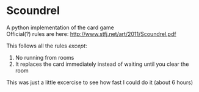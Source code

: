 # Scoundrel
A python implementation of the card game  
Official(?) rules are here: http://www.stfj.net/art/2011/Scoundrel.pdf  
  
This follows all the rules *except*:  
1. No running from rooms
2. It replaces the card immediately instead of waiting until you clear the room

This was just a little excercise to see how fast I could do it (about 6 hours)
